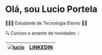 # Olá, sou Lucio Portela 

👨🏿‍🎓 Estudante de Tecnologia Eterno 🖖🏿

🔍 Curioso e amante de novidades 💡

[![lucio](https://media-exp1.licdn.com/dms/image/C4D35AQH1Cz-cPpwt_g/profile-framedphoto-shrink_100_100/0/1616168593005?e=1627945200&v=beta&t=Y7DQ1TjapZ_FnZMoBC-sizxk6kb3dFyA1KZIQwTsD5g)](http://linkedin.com/in/luciocarvalho10) | [LINKEDIN](http://linkedin.com/in/luciocarvalho10)
-------------------- | ---------------------------
